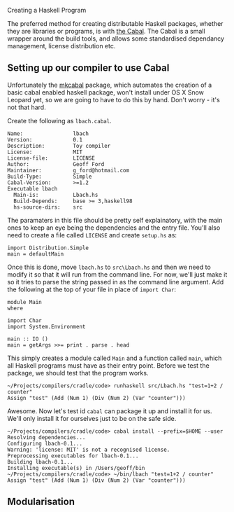 Creating a Haskell Program

The preferred method for creating distributable Haskell packages, whether they are libraries or programs, is with [the Cabal](http://www.haskell.org/cabal/). The Cabal is a small wrapper around the build tools, and allows some standardised dependancy management, license distribution etc.

## Setting up our compiler to use Cabal

Unfortunately the [mkcabal](http://hackage.haskell.org/package/mkcabal) package, which automates the creation of a basic cabal enabled haskell package, won't install under OS X Snow Leopard yet, so we are going to have to do this by hand.  Don't worry - it's not that hard.

Create the following as `lbach.cabal`.

    Name:                lbach
    Version:             0.1
    Description:         Toy compiler
    License:             MIT
    License-file:        LICENSE
    Author:              Geoff Ford
    Maintainer:          g_ford@hotmail.com
    Build-Type:          Simple
    Cabal-Version:       >=1.2
    Executable lbach
      Main-is:           Lbach.hs
      Build-Depends:     base >= 3,haskell98
      hs-source-dirs:    src
      
The paramaters in this file should be pretty self explainatory, with the main ones to keep an eye being the dependencies and the entry file. You'll also need to create a file called `LICENSE` and create `setup.hs` as: 

    import Distribution.Simple
    main = defaultMain

Once this is done, move `lbach.hs` to `src\Lbach.hs` and then we need to modify it so that it will run from the command line. For now, we'll just make it so it tries to parse the string passed in as the command line argument.  Add the following at the top of your file in place of `import Char`:

    module Main
    where
    
    import Char
    import System.Environment
    
    main :: IO ()
    main = getArgs >>= print . parse . head

This simply creates a module called `Main` and a function called `main`, which all Haskell programs must have as their entry point.  Before we test the package, we should test that the program works.

    ~/Projects/compilers/cradle/code> runhaskell src/Lbach.hs "test=1+2 / counter"
    Assign "test" (Add (Num 1) (Div (Num 2) (Var "counter")))
    
Awesome.  Now let's test id `cabal` can package it up and install it for us.  We'll only install it for ourselves just to be on the safe side.

    ~/Projects/compilers/cradle/code> cabal install --prefix=$HOME --user
    Resolving dependencies...
    Configuring lbach-0.1...
    Warning: 'license: MIT' is not a recognised license.
    Preprocessing executables for lbach-0.1...
    Building lbach-0.1...
    Installing executable(s) in /Users/geoff/bin 
    ~/Projects/compilers/cradle/code> ~/bin/lbach "test=1+2 / counter"
    Assign "test" (Add (Num 1) (Div (Num 2) (Var "counter")))
    
## Modularisation



